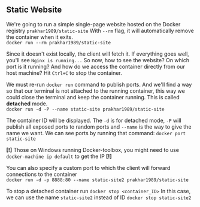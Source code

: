 ## Static Website

We're going to run a simple single-page website hosted on the Docker registry `prakhar1989/static-site`
With `--rm` flag, it will automatically remove the container when it exits.  
`docker run --rm prakhar1989/static-site`

Since it doesn't exist locally, the client will fetch it.
If everything goes well, you'll see `Nginx is running...`
So now, how to see the website? On which port is it running? And how do we access the container directly from our host machine?
Hit `Ctrl+C` to stop the container.

We must re-run `docker run` command to publish ports. And we'll find a way so that our terminal is not attached to the running container, this way we could close the terminal and keep the container running.
This is called __detached__ mode.  
`docker run -d -P --name static-site prakhar1989/static-site`

The container ID will be displayed. The `-d` is for detached mode, `-P` will publish all exposed ports to random ports and `--name` is the way to give the name we want.
We can see ports by running that command:
`docker port static-site`

__[!]__ Those on Windows running Docker-toolbox, you might need to use `docker-machine ip default` to get the IP __[!]__

You can also specify a custom port to which the client will forward connections to the container  
`docker run -d -p 8888:80 --name static-site2 prakhar1989/static-site`

To stop a detached container run
`docker stop <container_ID>`
In this case, we can use the name `static-site2` instead of ID
`docker stop static-site2`

